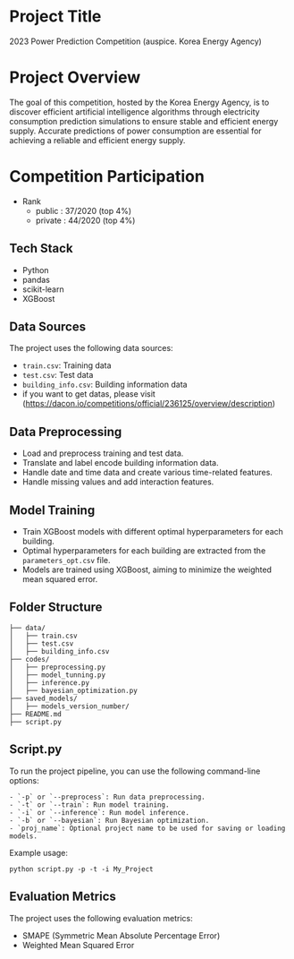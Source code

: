 # Project Title
2023 Power Prediction Competition (auspice. Korea Energy Agency)

# Project Overview
The goal of this competition, hosted by the Korea Energy Agency, is to discover efficient artificial intelligence algorithms through electricity consumption prediction simulations to ensure stable and efficient energy supply. Accurate predictions of power consumption are essential for achieving a reliable and efficient energy supply.

# Competition Participation
- Rank
  - public : 37/2020 (top 4%)
  - private : 44/2020 (top 4%)

## Tech Stack
- Python
- pandas
- scikit-learn
- XGBoost

## Data Sources
The project uses the following data sources:
- `train.csv`: Training data
- `test.csv`: Test data
- `building_info.csv`: Building information data
- if you want to get datas, please visit (https://dacon.io/competitions/official/236125/overview/description)

## Data Preprocessing
- Load and preprocess training and test data.
- Translate and label encode building information data.
- Handle date and time data and create various time-related features.
- Handle missing values and add interaction features.

## Model Training
- Train XGBoost models with different optimal hyperparameters for each building.
- Optimal hyperparameters for each building are extracted from the `parameters_opt.csv` file.
- Models are trained using XGBoost, aiming to minimize the weighted mean squared error.

## Folder Structure
```
├── data/
│   ├── train.csv
│   ├── test.csv
│   ├── building_info.csv
├── codes/
│   ├── preprocessing.py
│   ├── model_tunning.py
│   ├── inference.py
│   ├── bayesian_optimization.py
├── saved_models/
│   ├── models_version_number/
├── README.md
├── script.py
```

## Script.py
To run the project pipeline, you can use the following command-line options:
```
- `-p` or `--preprocess`: Run data preprocessing.
- `-t` or `--train`: Run model training.
- `-i` or `--inference`: Run model inference.
- `-b` or `--bayesian`: Run Bayesian optimization.
- `proj_name`: Optional project name to be used for saving or loading models.
```
Example usage:
```
python script.py -p -t -i My_Project
```
## Evaluation Metrics
The project uses the following evaluation metrics:
- SMAPE (Symmetric Mean Absolute Percentage Error)
- Weighted Mean Squared Error


